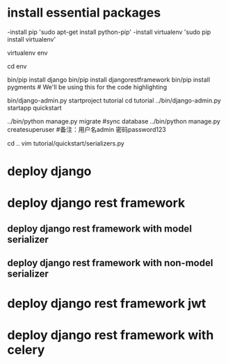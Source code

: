 # install essential packages
  -install pip
  'sudo apt-get install python-pip'
  -install virtualenv
  'sudo pip install virtualenv'



virtualenv env

cd env

bin/pip install django
bin/pip install djangorestframework
bin/pip install pygments  # We'll be using this for the code highlighting

bin/django-admin.py startproject tutorial
cd tutorial
../bin/django-admin.py startapp quickstart

../bin/python manage.py migrate #sync database
../bin/python manage.py createsuperuser #备注：用户名admin 密码password123

cd ..
vim tutorial/quickstart/serializers.py
# deploy django
# deploy django rest framework
## deploy django rest framework with model serializer
## deploy django rest framework with non-model serializer
# deploy django rest framework jwt
# deploy django rest framework with celery
